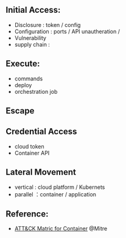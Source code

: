 ## Initial Access:
- Disclosure : token / config 
- Configuration : ports / API unautheration / 
- Vulnerability 
- supply chain :

## Execute:
- commands
- deploy
- orchestration job

## Escape

## Credential Access
- cloud token
- Container API

## Lateral Movement
- vertical : cloud platform / Kubernets
- parallel ：container / application
 

## Reference:
- [ATT&CK Matric for Container](https://attack.mitre.org/matrices/enterprise/containers/) @Mitre
